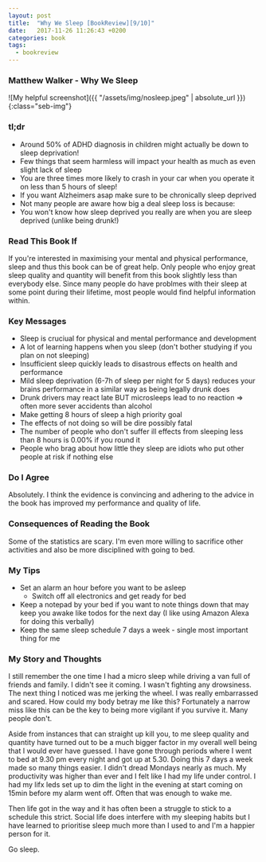 ```yaml
---
layout: post
title:  "Why We Sleep [BookReview][9/10]"
date:   2017-11-26 11:26:43 +0200
categories: book
tags:
  - bookreview
---
```

### Matthew Walker - Why We Sleep

![My helpful screenshot]({{ "/assets/img/nosleep.jpeg" | absolute_url }}){:class="seb-img"}

### tl;dr
- Around 50% of ADHD diagnosis in children might actually be down to sleep deprivation!
- Few things that seem harmless will impact your health as much as even slight lack of sleep
- You are three times more likely to crash in your car when you operate it on less than 5 hours of sleep!
- If you want Alzheimers asap make sure to be chronically sleep deprived
- Not many people are aware how big a deal sleep loss is because:
- You won't know how sleep deprived you really are when you are sleep deprived (unlike being drunk!)

### Read This Book If
If you're interested in maximising your mental and physical performance, sleep and thus this book can be of great help. Only people who enjoy great sleep quality and quantity will benefit from this book slightly less than everybody else. Since many people do have problmes with their sleep at some point during their lifetime, most people would find helpful information within.

### Key Messages
- Sleep is cruciual for physical and mental performance and development
- A lot of learning happens when you sleep (don't bother studying if you plan on not sleeping)
- Insufficient sleep quickly leads to disastrous effects on health and performance
- Mild sleep deprivation (6-7h of sleep per night for 5 days) reduces your brains performance in a similar way as being legally drunk does
- Drunk drivers may react late BUT microsleeps lead to no reaction => often more sever accidents than alcohol
- Make getting 8 hours of sleep a high priority goal
- The effects of not doing so will be dire possibly fatal
- The number of people who don't suffer ill effects from sleeping less than 8 hours is 0.00% if you round it
- People who brag about how little they sleep are idiots who put other people at risk if nothing else

### Do I Agree
Absolutely. I think the evidence is convincing and adhering to the advice in the book has improved my performance and quality of life. 

### Consequences of Reading the Book
Some of the statistics are scary. I'm even more willing to sacrifice other activities and also be more disciplined with going to bed.

### My Tips
- Set an alarm an hour before you want to be asleep
  - Switch off all electronics and get ready for bed
- Keep a notepad by your bed if you want to note things down that may keep you awake like todos for the next day (I like using Amazon Alexa for doing this verbally)
- Keep the same sleep schedule 7 days a week - single most important thing for me

### My Story and Thoughts
I still remember the one time I had a micro sleep while driving a van full of friends and family. I didn't see it coming. I wasn't fighting any drowsiness. The next thing I noticed was me jerking the wheel. I was really embarrassed and scared. How could my body betray me like this? Fortunately a narrow miss like this can be the key to being more vigilant if you survive it. Many people don't.

Aside from instances that can straight up kill you, to me sleep quality and quantity have turned out to be a much bigger factor in my overall well being that I would ever have guessed. I have gone through periods where I went to bed at 9.30 pm every night and got up at 5.30. Doing this 7 days a week made so many things easier. I didn't dread Mondays nearly as much. My productivity was higher than ever and I felt like I had my life under control. I had my lifx leds set up to dim the light in the evening at start coming on 15min before my alarm went off. Often that was enough to wake me. 

Then life got in the way and it has often been a struggle to stick to a schedule this strict. Social life does interfere with my sleeping habits but I have learned to prioritise sleep much more than I used to and I'm a happier person for it.

Go sleep.